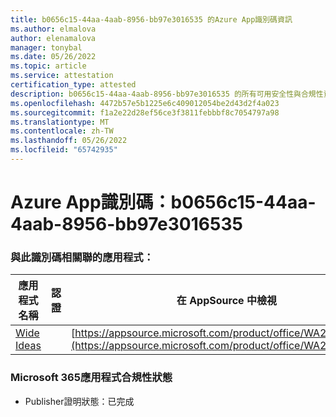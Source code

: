 ```yaml
---
title: b0656c15-44aa-4aab-8956-bb97e3016535 的Azure App識別碼資訊
ms.author: elmalova
author: elenamalova
manager: tonybal
ms.date: 05/26/2022
ms.topic: article
ms.service: attestation
certification_type: attested
description: b0656c15-44aa-4aab-8956-bb97e3016535 的所有可用安全性與合規性資訊。
ms.openlocfilehash: 4472b57e5b1225e6c409012054be2d43d2f4a023
ms.sourcegitcommit: f1a2e22d28ef56ce3f3811febbbf8c7054797a98
ms.translationtype: MT
ms.contentlocale: zh-TW
ms.lasthandoff: 05/26/2022
ms.locfileid: "65742935"
---
```

# <a name="azure-app-id-b0656c15-44aa-4aab-8956-bb97e3016535"></a>Azure App識別碼：b0656c15-44aa-4aab-8956-bb97e3016535


### <a name="apps-associated-with-this-id"></a>與此識別碼相關聯的應用程式：
| **應用程式名稱** | **認證** | **在 AppSource 中檢視** |
|--------------|---------------|-----------------------|
| [Wide Ideas](../forward/WA200000819.md) |  | [https://appsource.microsoft.com/product/office/WA200000819](https://appsource.microsoft.com/product/office/WA200000819) |

### <a name="microsoft-365-app-compliance-status"></a>Microsoft 365應用程式合規性狀態
- Publisher證明狀態：已完成
